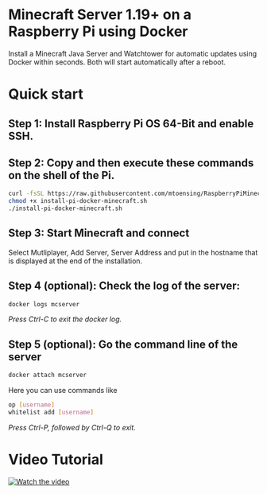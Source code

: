 # Minecraft Server 1.19+ on a Raspberry Pi using Docker

Install a Minecraft Java Server and Watchtower for automatic updates using Docker within seconds. Both will start automatically after a reboot.

# Quick start 

## Step 1: Install Raspberry Pi OS 64-Bit and enable SSH.

## Step 2: Copy and then execute these commands on the shell of the Pi.

```sh
curl -fsSL https://raw.githubusercontent.com/mtoensing/RaspberryPiMinecraftDocker/main/getPiMinecraftDocker.sh -o install-pi-docker-minecraft.sh 
chmod +x install-pi-docker-minecraft.sh 
./install-pi-docker-minecraft.sh
```

## Step 3: Start Minecraft and connect

Select Mutliplayer, Add Server, Server Address and put in the hostname that is displayed at the end of the installation.

## Step 4 (optional): Check the log of the server:

```sh 
docker logs mcserver
```

*Press Ctrl-C to exit the docker log.*

## Step 5 (optional): Go the command line of the server 

```sh 
docker attach mcserver
```

Here you can use commands like 

```sh 
op [username] 
whitelist add [username] 
```

*Press Ctrl-P, followed by Ctrl-Q to exit.*

# Video Tutorial

[![Watch the video](https://img.youtube.com/vi/BuHOyhM2fCg/maxresdefault.jpg)](https://youtu.be/BuHOyhM2fCg)
